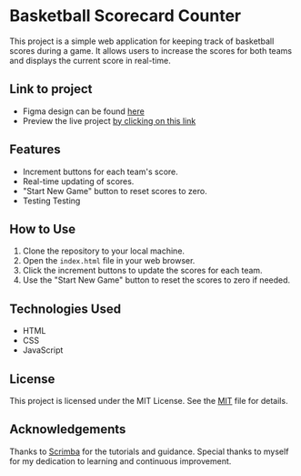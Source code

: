 # Basketball Scorecard Counter

This project is a simple web application for keeping track of basketball scores during a game. It allows users to increase the scores for both teams and displays the current score in real-time. 

## Link to project

- Figma design can be found [here](https://www.figma.com/file/0baEWmLOnaf4TjSfVKtstw/Basketball-Scoreboard?type=design&node-id=0%3A1&mode=design&t=KaMef0tT1zgphl1T-1)
- Preview the live project [by clicking on this link](https://blessingojediran.github.io/Basketball-Scoreboard/)

## Features

- Increment buttons for each team's score.
- Real-time updating of scores.
- "Start New Game" button to reset scores to zero.
- Testing Testing
  

## How to Use

1. Clone the repository to your local machine.
2. Open the `index.html` file in your web browser.
3. Click the increment buttons to update the scores for each team.
4. Use the "Start New Game" button to reset the scores to zero if needed.

## Technologies Used

- HTML
- CSS
- JavaScript

## License

This project is licensed under the MIT License. See the [MIT](https://github.com/BlessingOjediran/Basketball-Scoreboard/blob/e832e47de8e26c39ba370a46a500006c4f84a9e3/LICENSE) file for details.

## Acknowledgements

Thanks to [Scrimba](https://scrimba.com) for the tutorials and guidance.
Special thanks to myself for my dedication to learning and continuous improvement.
